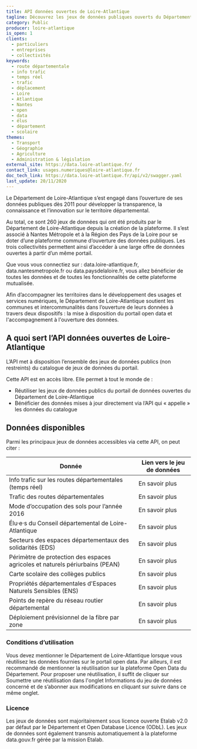 ```yaml
---
title: API données ouvertes de Loire-Atlantique
tagline: Découvrez les jeux de données publiques ouverts du Département de Loire-Atlantique
category: Public
producer: loire-atlantique
is_open: 1
clients:
  - particuliers
  - entreprises
  - collectivités
keywords:
  - route départementale
  - info trafic
  - temps réel
  - trafic
  - déplacement
  - Loire
  - Atlantique
  - Nantes
  - open
  - data
  - élus
  - département
  - scolaire
themes:
  - Transport
  - Géographie
  - Agriculture
  - Administration & législation
external_site: https://data.loire-atlantique.fr/
contact_link: usages.numeriques@loire-atlantique.fr
doc_tech_link: https://data.loire-atlantique.fr/api/v2/swagger.yaml
last_update: 20/11/2020
---
```


Le Département de Loire-Atlantique s’est engagé dans l’ouverture de ses données publiques dès 2011 pour développer la transparence, la connaissance et l’innovation sur le territoire départemental.

Au total, ce sont 260 jeux de données qui ont été produits par le Département de Loire-Atlantique depuis la création de la plateforme. Il s’est associé à Nantes Métropole et à la Région des Pays de la Loire pour se doter d’une plateforme commune d’ouverture des données publiques. Les trois collectivités permettent ainsi d’accéder à une large offre de données ouvertes à partir d’un même portail.

Que vous vous connectiez sur : <External href='https://data.loire-atlantique.fr/'>data.loire-atlantique.fr</External>, <External href='https://data.nantesmetropole.fr/'>data.nantesmetropole.fr</External> ou <External href='https://data.paysdelaloire.fr/'>data.paysdelaloire.fr</External>, vous allez bénéficier de toutes les données et de toutes les fonctionnalités de cette plateforme mutualisée.

Afin d’accompagner les territoires dans le développement des usages et services numériques, le Département de Loire-Atlantique soutient les communes et intercommunalités dans l’ouverture de leurs données à travers deux dispositifs : la mise à disposition du portail open data et l'accompagnement à l'ouverture des données.

## A quoi sert l’API données ouvertes de Loire-Atlantique

L’API met à disposition l’ensemble des jeux de données publics (non restreints) du catalogue de jeux de données du portail.

Cette API est en accès libre. Elle permet à tout le monde de :

- Réutiliser les jeux de données publics du portail de données ouvertes du Département de Loire-Atlantique
- Bénéficier des données mises à jour directement via l’API qui « appelle » les données du catalogue

## Données disponibles

Parmi les principaux jeux de données accessibles via cette API, on peut citer :

| Donnée                                                                       | Lien vers le jeu de données                                                                                                                                                      |
| ---------------------------------------------------------------------------- | -------------------------------------------------------------------------------------------------------------------------------------------------------------------------------- |
| Info trafic sur les routes départementales (temps réel)                      | <External href='https://data.loire-atlantique.fr/explore/dataset/224400028_info-route-departementale/api/'>En savoir plus</External>                                             |
| Trafic des routes départementales                                            | <External href='https://data.loire-atlantique.fr/explore/dataset/224400028_trafic-routes-departementales-de-loire-atlantique/api/'>En savoir plus</External>                     |
| Mode d’occupation des sols pour l’année 2016                                 | <External href='https://data.loire-atlantique.fr/explore/dataset/224400028_modes-doccupation-des-sols-bd-mos-en-loire-atlantique-2016/api/'>En savoir plus</External>            |
| Élu·e·s du Conseil départemental de Loire-Atlantique                         | <External href='https://data.loire-atlantique.fr/explore/dataset/224400028_elus-du-conseil-departemental-de-loire-atlantique/api/'>En savoir plus</External>                     |
| Secteurs des espaces départementaux des solidarités (EDS)                    | <External href='https://data.loire-atlantique.fr/explore/dataset/224400028_secteurs-des-eds-du-departement-de-loire-atlantique/api/'>En savoir plus</External>                   |
| Périmètre de protection des espaces agricoles et naturels périurbains (PEAN) | <External href='https://data.loire-atlantique.fr/explore/dataset/224400028_perimetre-pean-de-loire-atlantique/api/'>En savoir plus</External>                                    |
| Carte scolaire des collèges publics                                          | <External href='https://data.loire-atlantique.fr/explore/dataset/224400028_carte-scolaire-des-colleges-publics-de-loire-atlantique/api/'>En savoir plus</External>               |
| Propriétés départementales d'Espaces Naturels Sensibles (ENS)                | <External href='https://data.loire-atlantique.fr/explore/dataset/224400028_proprietes-deps-d-espaces-naturels-sensibles-en-loire-atlantique/api/'>En savoir plus</External>      |
| Points de repère du réseau routier départemental                             | <External href='https://data.loire-atlantique.fr/explore/dataset/224400028_points-de-repere-du-reseau-routier-departemental-de-loire-atlantique/api/'>En savoir plus</External>  |
| Déploiement prévisionnel de la fibre par zone                                | <External href='https://data.loire-atlantique.fr/explore/dataset/812827830_zones-deploiement-previsionnel-fibre-par-departement-loire-atlantique/api/'>En savoir plus</External> |

### Conditions d’utilisation

Vous devez mentionner le Département de Loire-Atlantique lorsque vous réutilisez les données fournies sur le portail open data. Par ailleurs, il est recommandé de mentionner la réutilisation sur la plateforme Open Data du Département. Pour proposer une réutilisation, il suffit de cliquer sur Soumettre une réutilisation dans l'onglet Informations du jeu de données concerné et de s’abonner aux modifications en cliquant sur suivre dans ce même onglet.

### Licence

Les jeux de données sont majoritairement sous licence ouverte Etalab v2.0 par défaut par le Département et Open Database Licence (ODbL). Les jeux de données sont également transmis automatiquement à la plateforme <External href='https://data.gouv.fr'>data.gouv.fr</External> gérée par la mission Etalab.
